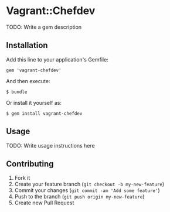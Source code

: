 # Vagrant::Chefdev

TODO: Write a gem description

## Installation

Add this line to your application's Gemfile:

    gem 'vagrant-chefdev'

And then execute:

    $ bundle

Or install it yourself as:

    $ gem install vagrant-chefdev

## Usage

TODO: Write usage instructions here

## Contributing

1. Fork it
2. Create your feature branch (`git checkout -b my-new-feature`)
3. Commit your changes (`git commit -am 'Add some feature'`)
4. Push to the branch (`git push origin my-new-feature`)
5. Create new Pull Request

